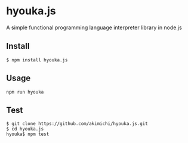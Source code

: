 # hyouka.js

A simple functional programming language interpreter library in node.js

## Install


~~~
$ npm install hyouka.js
~~~

## Usage

~~~
npm run hyouka
~~~



## Test

~~~
$ git clone https://github.com/akimichi/hyouka.js.git
$ cd hyouka.js
hyouka$ npm test
~~~


